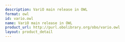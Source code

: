 ```yaml
---
description: VariO main release in OWL
format: owl
id: vario.owl
name: VariO main release in OWL
product_url: http://purl.obolibrary.org/obo/vario.owl
layout: product_detail
---
```

